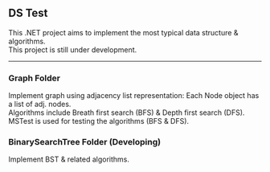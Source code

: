 <h2>DS Test</h2>
This .NET project aims to implement the most typical data structure & algorithms. <br />
This project is still under development.  <hr />

<h3>Graph Folder</h3>
Implement graph using adjacency list representation: Each Node object has a list of adj. nodes.  <br />
Algorithms include Breath first search (BFS) & Depth first search (DFS). <br />
MSTest is used for testing the algorithms (BFS & DFS).

<h3>BinarySearchTree Folder (Developing)</h3>
Implement BST & related algorithms. 
